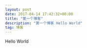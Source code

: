```yaml
---
layout: post
date: 2017-04-14 17:42:32+00:00
title: "第一个博客"
description: "第一个博客 Hello World"
tag: 博客 
---   
```


<p> Hello World </p>
